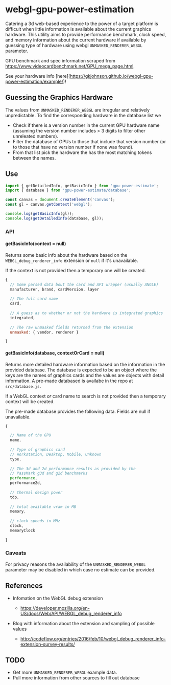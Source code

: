 # webgl-gpu-power-estimation

Catering a 3d web-based experience to the power of a target platform is difficult when little information is available about the current graphics hardware. This utility aims to provide performance benchmark, clock speed, and memory information about the current hardware if available by guessing type of hardware using webgl `UNMASKED_RENDERER_WEBGL` parameter.

GPU benchmark and spec information scraped from https://www.videocardbenchmark.net/GPU_mega_page.html.

See your hardware info [here[(https://gkjohnson.github.io/webgl-gpu-power-estimation/example/)!

## Guessing the Graphics Hardware

The values from `UNMASKED_RENDERER_WEBGL` are irregular and relatively unpredictable. To find the corresponding hardware in the database list we

- Check if there is a version number in the current GPU hardware name (assuming the version number includes > 3 digits to filter other unreleated numbers).
- Filter the database of GPUs to those that include that version number (or to those that have no version number if none was found).
- From that list pick the hardware the has the most matching tokens between the names.

## Use

```js
import { getDetailedInfo, getBasicInfo } from 'gpu-power-estimate';
import { database } from 'gpu-power-estimate/database';

const canvas = document.createElement('canvas');
const gl = canvas.getContext('webgl');

console.log(getBasicInfo(gl));
console.log(getDetailedInfo(database, gl));
```

### API

#### getBasicInfo(context = null)

Returns some basic info about the hardware based on the `WEBGL_debug_renderer_info` extension or `null` if it's unavailable. 

If the context is not provided then a temporary one will be created.

```js
{
  // Some parsed data bout the card and API wrapper (usually ANGLE)
  manufacturer, brand, cardVersion, layer
  
  // The full card name
  card,
  
  // A guess as to whether or not the hardware is integrated graphics
  integrated,
  
  // The raw unmasked fields returned from the extension
  unmasked: { vendor, renderer }

}
```

#### getBasicInfo(database, contextOrCard = null)

Returns more detailed hardware information based on the information in the provided database. The database is expected to be an object where the keys are the names of graphics cards and the values are objects with detail information. A pre-made databased is availabe in the repo at `src/database.js`.

If a WebGL context _or_ card name to search is not provided then a temporary context will be created.

The pre-made database provides the following data. Fields are null if unavailable.
```js
{

  // Name of the GPU
  name,
  
  // Type of graphics card
  // Workstation, Desktop, Mobile, Unknown
  type,
  
  // The 3d and 2d performance results as provided by the
  // PassMark g3d and g2d benchmarks
  performance,
  performance2d,
  
  // thermal design power
  tdp,
  
  // total available vram in MB
  memory,
  
  // clock speeds in MHz
  clock,
  memoryClock
  
}
```

### Caveats

For privacy reasons the availability of the `UNMASKED_RENDERER_WEBGL` parameter may be disabled in which case no estimate can be provided.

## References
- Infomation on the WebGL debug extension
  - https://developer.mozilla.org/en-US/docs/Web/API/WEBGL_debug_renderer_info
  
- Blog with information about the extension and sampling of possible values
  - http://codeflow.org/entries/2016/feb/10/webgl_debug_renderer_info-extension-survey-results/

## TODO
- Get more `UNMASKED_RENDERER_WEBGL` example data.
- Pull more information from other sources to fill out database
